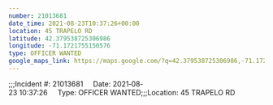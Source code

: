 ```yaml
---
number: 21013681
date_time: 2021-08-23T10:37:26+00:00
location: 45 TRAPELO RD
latitude: 42.379538725306986
longitude: -71.1721755150576
type: OFFICER WANTED
google_maps_link: https://maps.google.com/?q=42.379538725306986,-71.1721755150576
---
```


;;;Incident #: 21013681     Date: 2021‐08‐23 10:37:26     Type: OFFICER WANTED;;;Location: 45 TRAPELO RD
